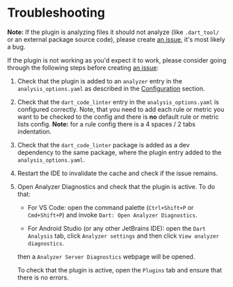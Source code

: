 # Troubleshooting

**Note:** If the plugin is analyzing files it should not analyze (like `.dart_tool/` or an external package source code), please create [an issue](https://github.com/dart-code-checker/dart-code-metrics/issues/new?assignees=dkrutskikh&labels=question&template=question.md&title=%5BQuestion%5D+), it's most likely a bug.

If the plugin is not working as you'd expect it to work, please consider going through the following steps before creating [an issue](https://github.com/dart-code-checker/dart-code-metrics/issues/new?assignees=dkrutskikh&labels=question&template=question.md&title=%5BQuestion%5D+):

1. Check that the plugin is added to an `analyzer` entry in the `analysis_options.yaml` as described in the [Configuration](./README.md#Configuration) section.

2. Check that the `dart_code_linter` entry in the `analysis_options.yaml` is configured correctly. Note, that you need to add each rule or metric you want to be checked to the config and there is **no** default rule or metric lists config. **Note:** for a rule config there is a 4 spaces / 2 tabs indentation.

3. Check that the `dart_code_linter` package is added as a dev dependency to the same package, where the plugin entry added to the `analysis_options.yaml`.

4. Restart the IDE to invalidate the cache and check if the issue remains.

5. Open Analyzer Diagnostics and check that the plugin is active. To do that:
    - For VS Code: open the command palette (`Ctrl+Shift+P` or `Cmd+Shift+P`) and invoke `Dart: Open Analyzer Diagnostics`.

    - For Android Studio (or any other JetBrains IDE): open the `Dart Analysis` tab, click `Analyzer settings` and then click `View analyzer diagnostics`.

    then a `Analyzer Server Diagnostics` webpage will be opened.

    To check that the plugin is active, open the `Plugins` tab and ensure that there is no errors.


